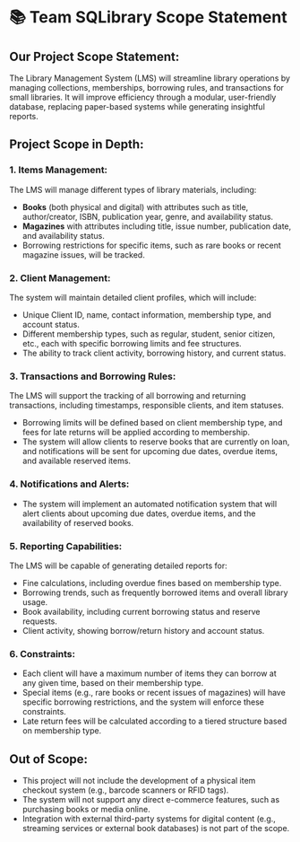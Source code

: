 # 📚 Team SQLibrary Scope Statement

## Our Project Scope Statement:
The Library Management System (LMS) will streamline library operations by managing collections, memberships, borrowing rules, and transactions for small libraries. It will improve efficiency through a modular, user-friendly database, replacing paper-based systems while generating insightful reports.

## Project Scope in Depth:

### 1. Items Management:
The LMS will manage different types of library materials, including:
- **Books** (both physical and digital) with attributes such as title, author/creator, ISBN, publication year, genre, and availability status.
- **Magazines** with attributes including title, issue number, publication date, and availability status.
- Borrowing restrictions for specific items, such as rare books or recent magazine issues, will be tracked.

### 2. Client Management:
The system will maintain detailed client profiles, which will include:
- Unique Client ID, name, contact information, membership type, and account status.
- Different membership types, such as regular, student, senior citizen, etc., each with specific borrowing limits and fee structures.
- The ability to track client activity, borrowing history, and current status.

### 3. Transactions and Borrowing Rules:
The LMS will support the tracking of all borrowing and returning transactions, including timestamps, responsible clients, and item statuses.
- Borrowing limits will be defined based on client membership type, and fees for late returns will be applied according to membership.
- The system will allow clients to reserve books that are currently on loan, and notifications will be sent for upcoming due dates, overdue items, and available reserved items.

### 4. Notifications and Alerts:
- The system will implement an automated notification system that will alert clients about upcoming due dates, overdue items, and the availability of reserved books.

### 5. Reporting Capabilities:
The LMS will be capable of generating detailed reports for:
- Fine calculations, including overdue fines based on membership type.
- Borrowing trends, such as frequently borrowed items and overall library usage.
- Book availability, including current borrowing status and reserve requests.
- Client activity, showing borrow/return history and account status.

### 6. Constraints:
- Each client will have a maximum number of items they can borrow at any given time, based on their membership type.
- Special items (e.g., rare books or recent issues of magazines) will have specific borrowing restrictions, and the system will enforce these constraints.
- Late return fees will be calculated according to a tiered structure based on membership type.

## Out of Scope:
- This project will not include the development of a physical item checkout system (e.g., barcode scanners or RFID tags).
- The system will not support any direct e-commerce features, such as purchasing books or media online.
- Integration with external third-party systems for digital content (e.g., streaming services or external book databases) is not part of the scope.
